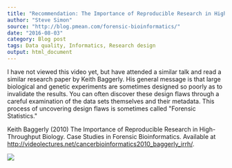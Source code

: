```yaml
---
title: "Recommendation: The Importance of Reproducible Research in High-Throughput Biology"
author: "Steve Simon"
source: "http://blog.pmean.com/forensic-bioinformatics/"
date: "2016-08-03"
category: Blog post
tags: Data quality, Informatics, Research design
output: html_document
---
```


I have not viewed this video yet, but have attended a similar talk and
read a similar research paper by Keith Baggerly. His general message is
that large biological and genetic experiments are sometimes designed so
poorly as to invalidate the results. You can often discover these design
flaws through a careful examination of the data sets themselves and
their metadata. This process of uncovering design flaws is sometimes
called "Forensic Statistics."

<!---More--->

Keith Baggerly (2010) The Importance of Reproducible Research in
High-Throughput Biology. Case Studies in Forensic Bioinformatics.
Available at
<http://videolectures.net/cancerbioinformatics2010_baggerly_irrh/>.

![](http://www.pmean.com/images/images/16/forensic-bioinformatics01.png)





